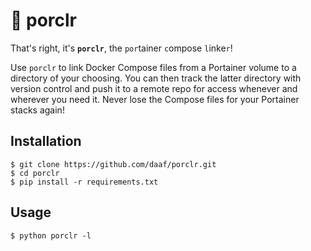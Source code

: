 # :pig: porclr

That's right, it's **`porclr`**, the `por`tainer `c`ompose `l`inke`r`! 

Use `porclr` to link Docker Compose files from a Portainer volume to a directory of your choosing. You can then track the latter directory with version control and push it to a remote repo for access whenever and wherever you need it. Never lose the Compose files for your Portainer stacks again!

## Installation
```shell
$ git clone https://github.com/daaf/porclr.git
$ cd porclr
$ pip install -r requirements.txt
```

## Usage
```shell
$ python porclr -l
```
